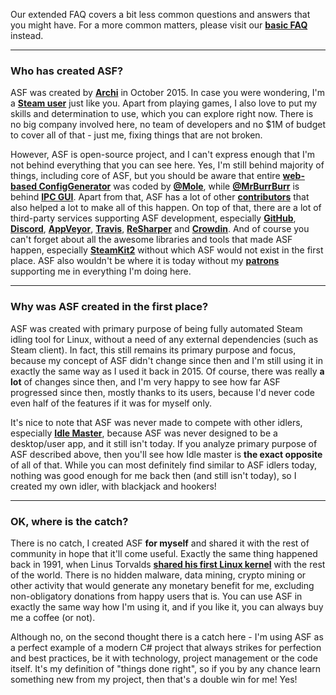 Our extended FAQ covers a bit less common questions and answers that you might have. For a more common matters, please visit our **[basic FAQ](https://github.com/JustArchi/ArchiSteamFarm/wiki/FAQ)** instead.

---

### Who has created ASF?

ASF was created by **[Archi](https://github.com/JustArchi)** in October 2015. In case you were wondering, I'm a **[Steam user](https://steamcommunity.com/profiles/76561198006963719)** just like you. Apart from playing games, I also love to put my skills and determination to use, which you can explore right now. There is no big company involved here, no team of developers and no $1M of budget to cover all of that - just me, fixing things that are not broken.

However, ASF is open-source project, and I can't express enough that I'm not behind everything that you can see here. Yes, I'm still behind majority of things, including core of ASF, but you should be aware that entire **[web-based ConfigGenerator](https://github.com/JustArchi/ArchiSteamFarm/wiki/Configuration#web-based-configgenerator)** was coded by **[@Mole](https://github.com/Aareksio)**, while **[@MrBurrBurr](https://github.com/MrBurrBurr)** is behind **[IPC GUI](https://github.com/JustArchi/ArchiSteamFarm/wiki/IPC#ipc-gui)**. Apart from that, ASF has a lot of other **[contributors](https://github.com/JustArchi/ArchiSteamFarm/graphs/contributors)** that also helped a lot to make all of this happen. On top of that, there are a lot of third-party services supporting ASF development, especially **[GitHub](https://github.com)**,  **[Discord](https://discordapp.com)**, **[AppVeyor](https://www.appveyor.com)**, **[Travis](https://travis-ci.com)**, **[ReSharper](https://www.jetbrains.com/resharper)** and **[Crowdin](https://crowdin.com)**. And of course you can't forget about all the awesome libraries and tools that made ASF happen, especially **[SteamKit2](https://github.com/SteamRE/SteamKit)** without which ASF would not exist in the first place. ASF also wouldn't be where it is today without my **[patrons](https://www.patreon.com/JustArchi)** supporting me in everything I'm doing here.

---

### Why was ASF created in the first place?

ASF was created with primary purpose of being fully automated Steam idling tool for Linux, without a need of any external dependencies (such as Steam client). In fact, this still remains its primary purpose and focus, because my concept of ASF didn't change since then and I'm still using it in exactly the same way as I used it back in 2015. Of course, there was really **a lot** of changes since then, and I'm very happy to see how far ASF progressed since then, mostly thanks to its users, because I'd never code even half of the features if it was for myself only.

It's nice to note that ASF was never made to compete with other idlers, especially **[Idle Master](https://www.steamidlemaster.com)**, because ASF was never designed to be a desktop/user app, and it still isn't today. If you analyze primary purpose of ASF described above, then you'll see how Idle master is **the exact opposite** of all of that. While you can most definitely find similar to ASF idlers today, nothing was good enough for me back then (and still isn't today), so I created my own idler, with blackjack and hookers!

---

### OK, where is the catch?

There is no catch, I created ASF **for myself** and shared it with the rest of community in hope that it'll come useful. Exactly the same thing happened back in 1991, when Linus Torvalds **[shared his first Linux kernel](https://groups.google.com/forum/#!msg/comp.os.Minix/dlNtH7RRrGA/SwRavCzVE7gJ)** with the rest of the world. There is no hidden malware, data mining, crypto mining or other activity that would generate any monetary benefit for me, excluding non-obligatory donations from happy users that is. You can use ASF in exactly the same way how I'm using it, and if you like it, you can always buy me a coffee (or not).

Although no, on the second thought there is a catch here - I'm using ASF as a perfect example of a modern C# project that always strikes for perfection and best practices, be it with technology, project management or the code itself. It's my definition of "things done right", so if you by any chance learn something new from my project, then that's a double win for me! Yes!